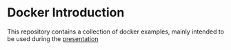 # Docker Introduction

This repository contains a collection of docker examples, mainly intended to be used during the [presentation](./presentation.md)
